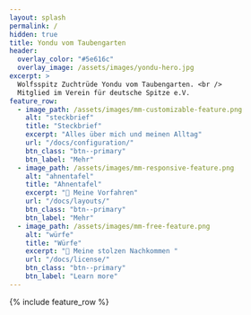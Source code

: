 ```yaml
---
layout: splash
permalink: /
hidden: true
title: Yondu vom Taubengarten
header:
  overlay_color: "#5e616c"
  overlay_image: /assets/images/yondu-hero.jpg    
excerpt: >
  Wolfsspitz Zuchtrüde Yondu vom Taubengarten. <br />
  Mitglied im Verein für deutsche Spitze e.V.
feature_row:
  - image_path: /assets/images/mm-customizable-feature.png
    alt: "steckbrief"
    title: "Steckbrief"
    excerpt: "Alles über mich und meinen Alltag"
    url: "/docs/configuration/"
    btn_class: "btn--primary"
    btn_label: "Mehr"
  - image_path: /assets/images/mm-responsive-feature.png
    alt: "ahnentafel"
    title: "Ahnentafel"
    excerpt: "📜 Meine Vorfahren"
    url: "/docs/layouts/"
    btn_class: "btn--primary"
    btn_label: "Mehr"
  - image_path: /assets/images/mm-free-feature.png
    alt: "würfe"
    title: "Würfe"
    excerpt: "👶 Meine stolzen Nachkommen "
    url: "/docs/license/"
    btn_class: "btn--primary"
    btn_label: "Learn more"      
---
```


{% include feature_row %}
